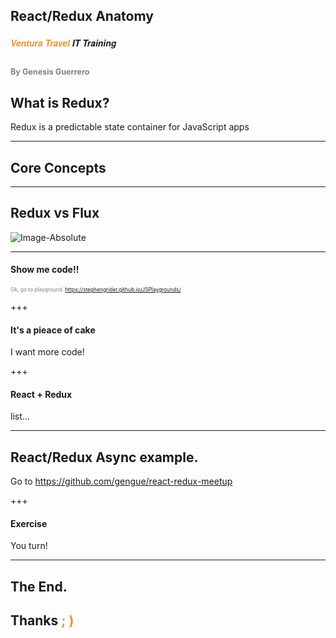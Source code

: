 ## React/Redux Anatomy 
##### <span style="font-family:Helvetica Neue; font-weight:bold"><span style="color:#e49436">Ventura Travel</span> IT Training</span>
<span style="font-size:0.6em; color:gray">By Genesis Guerrero</span>
---

## What is Redux? 

Redux is a predictable state container for JavaScript apps

---

## Core Concepts

---

## Redux vs Flux 

![Image-Absolute](https://cdn-images-1.medium.com/max/800/1*68Ymu2WbuIb4CC7RFvh7hw.png)

---

#### Show me code!!

<span style="font-size:0.6em; color:gray">Ok, go to playground. 
<a href="https://github.com/gitpitch/gitpitch/wiki/Slide-Markdown" target="_blank">https://stephengrider.github.io/JSPlaygrounds/</a> 
</span>

+++
#### It's a pieace of cake
I want more code!

+++
#### React + Redux 

list...

---

## React/Redux Async example.  
 
Go to https://github.com/gengue/react-redux-meetup

+++

#### Exercise 

You turn!

---
## The End.
## Thanks <span style="color:#e49436; text-transform: none">; )</span> 
